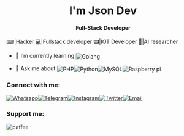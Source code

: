 <h1 align="center">I'm Json Dev</h1>
<h4 align="center">Full-Stack Developer</h4>

⌨|Hacker
💻|Fullstack developer
📟|IOT Developer
🧠|AI researcher

- 🌱 I’m currently learning <img align="center" src="https://img.shields.io/badge/Go-00ADD8?style=for-the-badge&logo=go&logoColor=white" alt="Golang"/>

- 💬 Ask me about <img align="center" src="https://img.shields.io/badge/PHP-777BB4?style=for-the-badge&logo=php&logoColor=white" alt="PHP"/><img align="center" src="https://img.shields.io/badge/Python-blue?style=for-the-badge&logo=python&logoColor=white" alt="Python"/><img align="center" src="https://img.shields.io/badge/MySQL-005C84?style=for-the-badge&logo=mysql&logoColor=white" alt="MySQL"/><img align="center" src="https://img.shields.io/badge/Raspberry%20Pi-A22846?style=for-the-badge&logo=Raspberry%20Pi&logoColor=white" alt="Raspberry pi"/>


<h3 align="left">Connect with me:</h3>

<a href="https://wa.me/4915774239103" target="blank"><img align="center" src="https://img.shields.io/badge/WhatsApp-25D366?style=for-the-badge&logo=whatsapp&logoColor=white" alt="Whatsapp"/></a><a href="https://t.me/json.develoepr" target="blank"><img align="center" src="https://img.shields.io/badge/Telegram-2CA5E0?style=for-the-badge&logo=telegram&logoColor=white" alt="Telegram"/></a><a href="https://instagram.com/json.dev" target="blank"><img align="center" src="https://img.shields.io/badge/Instagram-E4405F?style=for-the-badge&logo=instagram&logoColor=white" alt="Instagram"/></a><a href="https://twitter.com/thejsondev" target="blank"><img align="center" src="https://img.shields.io/badge/Twitter-1DA1F2?style=for-the-badge&logo=twitter&logoColor=white" alt="Twitter"/></a><a href="mailto:asnazokkar@gmail.com" target="blank"><img align="center" src="https://img.shields.io/badge/Gmail-D14836?style=for-the-badge&logo=gmail&logoColor=white" alt="Email"/></a>

<h3 align="left">Support me:</h3>
<p><a href="https://www.buymeacoffee.com/jsondev"> <img align="left" src="https://img.shields.io/badge/Buy_Me_A_Coffee-FFDD00?style=for-the-badge&logo=buy-me-a-coffee&logoColor=black" alt="caffee" /></a></p><br><br>
